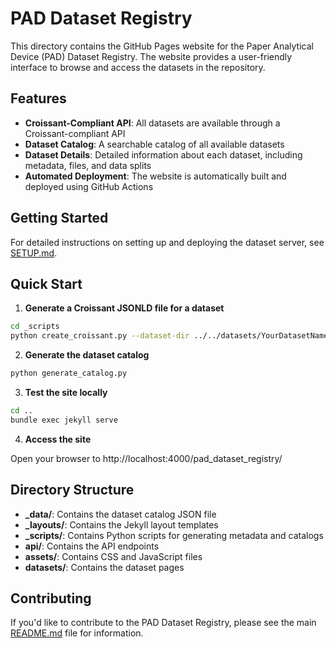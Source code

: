# PAD Dataset Registry

This directory contains the GitHub Pages website for the Paper Analytical Device (PAD) Dataset Registry. The website provides a user-friendly interface to browse and access the datasets in the repository.

## Features

- **Croissant-Compliant API**: All datasets are available through a Croissant-compliant API
- **Dataset Catalog**: A searchable catalog of all available datasets
- **Dataset Details**: Detailed information about each dataset, including metadata, files, and data splits
- **Automated Deployment**: The website is automatically built and deployed using GitHub Actions

## Getting Started

For detailed instructions on setting up and deploying the dataset server, see [SETUP.md](SETUP.md).

## Quick Start

1. **Generate a Croissant JSONLD file for a dataset**

```bash
cd _scripts
python create_croissant.py --dataset-dir ../../datasets/YourDatasetName
```

2. **Generate the dataset catalog**

```bash
python generate_catalog.py
```

3. **Test the site locally**

```bash
cd ..
bundle exec jekyll serve
```

4. **Access the site**

Open your browser to http://localhost:4000/pad_dataset_registry/

## Directory Structure

- **_data/**: Contains the dataset catalog JSON file
- **_layouts/**: Contains the Jekyll layout templates
- **_scripts/**: Contains Python scripts for generating metadata and catalogs
- **api/**: Contains the API endpoints
- **assets/**: Contains CSS and JavaScript files
- **datasets/**: Contains the dataset pages

## Contributing

If you'd like to contribute to the PAD Dataset Registry, please see the main [README.md](../README.md) file for information.
